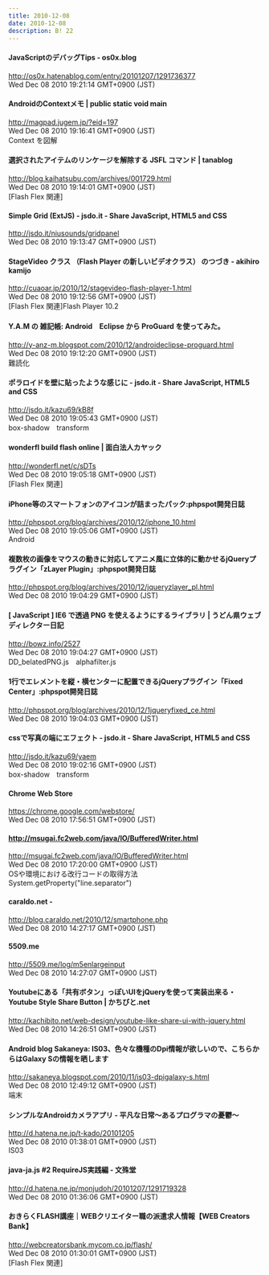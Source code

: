 ```yaml
---
title: 2010-12-08
date: 2010-12-08
description: B! 22
---
```


#### JavaScriptのデバッグTips - os0x.blog
http://os0x.hatenablog.com/entry/20101207/1291736377<br>
Wed Dec 08 2010 19:21:14 GMT+0900 (JST)<br>


#### AndroidのContextメモ | public static void main
http://magpad.jugem.jp/?eid=197<br>
Wed Dec 08 2010 19:16:41 GMT+0900 (JST)<br>
Context を図解


#### 選択されたアイテムのリンケージを解除する JSFL コマンド | tanablog
http://blog.kaihatsubu.com/archives/001729.html<br>
Wed Dec 08 2010 19:14:01 GMT+0900 (JST)<br>
[Flash Flex 関連]


#### Simple Grid (ExtJS) - jsdo.it - Share JavaScript, HTML5 and CSS
http://jsdo.it/niusounds/gridpanel<br>
Wed Dec 08 2010 19:13:47 GMT+0900 (JST)<br>


#### StageVideo クラス （Flash Player の新しいビデオクラス） のつづき - akihiro kamijo
http://cuaoar.jp/2010/12/stagevideo-flash-player-1.html<br>
Wed Dec 08 2010 19:12:56 GMT+0900 (JST)<br>
[Flash Flex 関連]Flash Player 10.2


#### Y.A.M の 雑記帳: Android　Eclipse から ProGuard を使ってみた。
http://y-anz-m.blogspot.com/2010/12/androideclipse-proguard.html<br>
Wed Dec 08 2010 19:12:20 GMT+0900 (JST)<br>
難読化


#### ポラロイドを壁に貼ったような感じに - jsdo.it - Share JavaScript, HTML5 and CSS
http://jsdo.it/kazu69/kB8f<br>
Wed Dec 08 2010 19:05:43 GMT+0900 (JST)<br>
box-shadow　transform


#### wonderfl build flash online | 面白法人カヤック
http://wonderfl.net/c/sDTs<br>
Wed Dec 08 2010 19:05:18 GMT+0900 (JST)<br>
[Flash Flex 関連]


#### iPhone等のスマートフォンのアイコンが詰まったパック:phpspot開発日誌
http://phpspot.org/blog/archives/2010/12/iphone_10.html<br>
Wed Dec 08 2010 19:05:06 GMT+0900 (JST)<br>
Android


#### 複数枚の画像をマウスの動きに対応してアニメ風に立体的に動かせるjQueryプラグイン「zLayer Plugin」:phpspot開発日誌
http://phpspot.org/blog/archives/2010/12/jqueryzlayer_pl.html<br>
Wed Dec 08 2010 19:04:29 GMT+0900 (JST)<br>


####   [ JavaScript ] IE6 で透過 PNG を使えるようにするライブラリ | うどん県ウェブディレクター日記
http://bowz.info/2527<br>
Wed Dec 08 2010 19:04:27 GMT+0900 (JST)<br>
DD_belatedPNG.js　alphafilter.js


#### 1行でエレメントを縦・横センターに配置できるjQueryプラグイン「Fixed Center」:phpspot開発日誌
http://phpspot.org/blog/archives/2010/12/1jqueryfixed_ce.html<br>
Wed Dec 08 2010 19:04:03 GMT+0900 (JST)<br>


#### cssで写真の端にエフェクト - jsdo.it - Share JavaScript, HTML5 and CSS
http://jsdo.it/kazu69/yaem<br>
Wed Dec 08 2010 19:02:16 GMT+0900 (JST)<br>
box-shadow　transform


#### Chrome Web Store
https://chrome.google.com/webstore/<br>
Wed Dec 08 2010 17:56:51 GMT+0900 (JST)<br>


#### http://msugai.fc2web.com/java/IO/BufferedWriter.html
http://msugai.fc2web.com/java/IO/BufferedWriter.html<br>
Wed Dec 08 2010 17:20:00 GMT+0900 (JST)<br>
OSや環境における改行コードの取得方法 System.getProperty("line.separator")


#### caraldo.net - 
http://blog.caraldo.net/2010/12/smartphone.php<br>
Wed Dec 08 2010 14:27:17 GMT+0900 (JST)<br>


#### 5509.me
http://5509.me/log/m5enlargeinput<br>
Wed Dec 08 2010 14:27:07 GMT+0900 (JST)<br>


#### Youtubeにある「共有ボタン」っぽいUIをjQueryを使って実装出来る・Youtube Style Share Button | かちびと.net
http://kachibito.net/web-design/youtube-like-share-ui-with-jquery.html<br>
Wed Dec 08 2010 14:26:51 GMT+0900 (JST)<br>


#### Android blog Sakaneya: IS03、色々な機種のDpi情報が欲しいので、こちらからはGalaxy Sの情報を晒します
http://sakaneya.blogspot.com/2010/11/is03-dpigalaxy-s.html<br>
Wed Dec 08 2010 12:49:12 GMT+0900 (JST)<br>
端末


#### シンプルなAndroidカメラアプリ - 平凡な日常〜あるプログラマの憂鬱〜
http://d.hatena.ne.jp/t-kado/20101205<br>
Wed Dec 08 2010 01:38:01 GMT+0900 (JST)<br>
IS03


#### java-ja.js #2 RequireJS実践編 - 文殊堂
http://d.hatena.ne.jp/monjudoh/20101207/1291719328<br>
Wed Dec 08 2010 01:36:06 GMT+0900 (JST)<br>


#### おきらくFLASH講座｜WEBクリエイター職の派遣求人情報【WEB Creators Bank】
http://webcreatorsbank.mycom.co.jp/flash/<br>
Wed Dec 08 2010 01:30:01 GMT+0900 (JST)<br>
[Flash Flex 関連]


